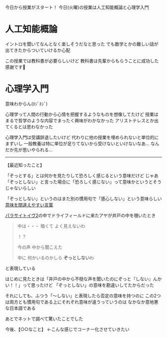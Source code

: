 今日から授業がスタート！
今日(火曜)の授業は人工知能概論と心理学入門

# 人工知能概論
イントロを聞いてなんとなく楽しそうだなと思った
でも数学とかの難しい話が出てきたからついていけるか心配

この授業では教科書が必要らしいけど
教科書は先輩からもらうことに成功した
感謝です:pray:

# 心理学入門
意味わからん(ﾎｼﾞﾎｼﾞ)

心理学って人間の行動から心情を把握するようなものを想像してたけど
授業はまるで哲学のような内容でまったく興味がわかなかった
アリストテレスとか出てくるとは思わなかった

心理学入門は受講辞退したいけど
代わりに他の授業を埋められないと単位的にまずいし
一般教養は特に単位が足りてないから受けないといけないなあ…
なんだか先が思いやられる…

***

【最近知ったこと】

「ぞっとする」とは何かを見たりして恐ろしく感じるという意味だけど
じゃあ「ぞっとしない」と言った場合に「恐ろしく感じない」って意味かというとそうじゃないらしい

「ぞっとしない」というのはまた別の慣用句で「感心しない」という意味らしい
[意味を間違えやすい言葉](http://www.h3.dion.ne.jp/~urutora/imi3.htm)

[パラサイトイヴ2](https://diary.noraworld.jp/2016/09/15)の中でドライフィールドに来たアヤが井戸の中を覗いたとき

> 中は・・・
> 暗くて よく見えないわ
>
> ！？
>
> 今の声 中から聞こえた
>
> 中に 何かいるのかしら
> **ぞっとしない**わ

と表現している

はじめに見たときは「井戸の中から不穏な声を聞いたのにぞっと『しない』んかい！！」って思ったけど
「ぞっとしない」の意味を勘違いしてたからだった

それにしても、ふつう「〜しない」と表現したら否定の意味を持つのに
この2つは両方とも慣用句である上にそれぞれ意味が違うっていうのは
なかなか意地悪な日本語である

あとでネットで調べて驚いたことでした

今後、【○○なこと】 ←こんな感じでコーナー化させていきたい
